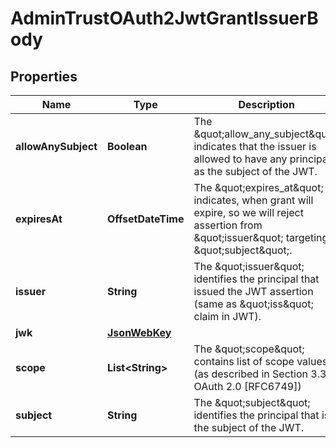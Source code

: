 

# AdminTrustOAuth2JwtGrantIssuerBody


## Properties

| Name | Type | Description | Notes |
|------------ | ------------- | ------------- | -------------|
|**allowAnySubject** | **Boolean** | The \&quot;allow_any_subject\&quot; indicates that the issuer is allowed to have any principal as the subject of the JWT. |  [optional] |
|**expiresAt** | **OffsetDateTime** | The \&quot;expires_at\&quot; indicates, when grant will expire, so we will reject assertion from \&quot;issuer\&quot; targeting \&quot;subject\&quot;. |  |
|**issuer** | **String** | The \&quot;issuer\&quot; identifies the principal that issued the JWT assertion (same as \&quot;iss\&quot; claim in JWT). |  |
|**jwk** | [**JsonWebKey**](JsonWebKey.md) |  |  |
|**scope** | **List&lt;String&gt;** | The \&quot;scope\&quot; contains list of scope values (as described in Section 3.3 of OAuth 2.0 [RFC6749]) |  |
|**subject** | **String** | The \&quot;subject\&quot; identifies the principal that is the subject of the JWT. |  [optional] |




